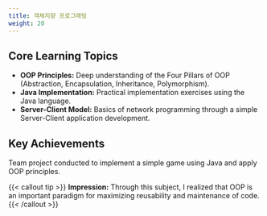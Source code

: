 ```yaml
---
title: 객체지향 프로그래밍
weight: 20
---
```


## Core Learning Topics

* **OOP Principles:** Deep understanding of the Four Pillars of OOP (Abstraction, Encapsulation, Inheritance, Polymorphism).
* **Java Implementation:** Practical implementation exercises using the Java language.
* **Server-Client Model:** Basics of network programming through a simple Server-Client application development.

## Key Achievements

Team project conducted to implement a simple game using Java and apply OOP principles.

{{< callout tip >}}
**Impression:** Through this subject, I realized that OOP is an important paradigm for maximizing reusability and maintenance of code.
{{< /callout >}}